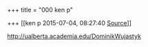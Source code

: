 +++
title = "000 ken p"

+++
[[ken p	2015-07-04, 08:27:40 [Source](https://groups.google.com/g/samskrita/c/GlWBOMPQvNE)]]



<http://ualberta.academia.edu/DominikWujastyk>  


